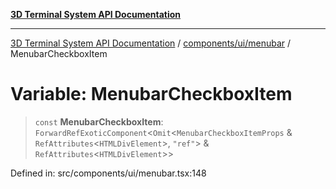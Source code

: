 [**3D Terminal System API Documentation**](../../../../README.md)

***

[3D Terminal System API Documentation](../../../../README.md) / [components/ui/menubar](../README.md) / MenubarCheckboxItem

# Variable: MenubarCheckboxItem

> `const` **MenubarCheckboxItem**: `ForwardRefExoticComponent`\<`Omit`\<`MenubarCheckboxItemProps` & `RefAttributes`\<`HTMLDivElement`\>, `"ref"`\> & `RefAttributes`\<`HTMLDivElement`\>\>

Defined in: src/components/ui/menubar.tsx:148
